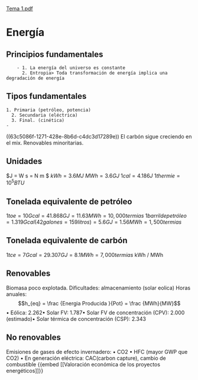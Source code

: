[Tema 1.pdf](../assets/Tema_1_1673856633998_0.pdf)
# Energía
## Principios fundamentales
		- 1. La energía del universo es constante
		  2. Entropia> Toda transformación de energía implica una degradación de energía
## Tipos fundamentales
	1. Primaria (petróleo, potencia)
	  2. Secundaria (eléctrica)
	  3. Final. (cinética)
	-
((63c5086f-1271-428e-8b6d-c4dc3d17289e))
El carbón sigue creciendo en el mix.
Renovables minoritarias.
## Unidades
$J = W s = N m $
$kWh = 3.6 MJ$
$MWh = 3.6 GJ$
$1cal = 4.186 J$
$1 thermie =  10^5 BTU$
## Tonelada equivalente de petróleo
$1toe = 10 Gcal = 41.868 GJ = 11.63 MWh = 10,000 termias$
$1 barril de petróleo = 1.319 Gcal (42 galones = 159 litros) = 5.6 GJ = 1.56 MWh = 1,500 termias$
## Tonelada equivalente de carbón
$1tce = 7 Gcal = 29.307 GJ = 8.1 MWh = 7,000 termias$
kWh / MWh
## Renovables
Biomasa poco explotada.
Dificultades: almacenamiento (solar eolica)
Horas anuales:
$$h_{eq} = \frac {Energia Producida }{Pot} = \frac {MWh}{MW}$$
• Eólica: 2.262• Solar FV: 1.787• Solar FV de concentración (CPV): 2.000 (estimado)• Solar térmica de concentración (CSP): 2.343
## No renovables
Emisiones de gases de efecto invernadero:
• CO2
• HFC (mayor GWP que CO2)
• En generación eléctrica: CAC(carbon capture), cambio de combustible
{{embed [[Valoración económica de los proyectos energéticos]]}}
